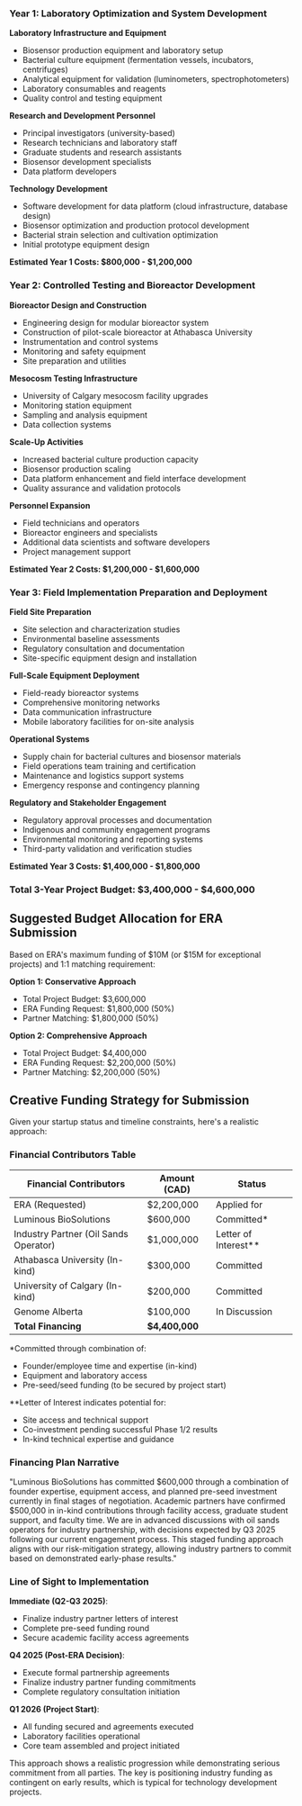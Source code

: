### **Year 1: Laboratory Optimization and System Development**

**Laboratory Infrastructure and Equipment**
- Biosensor production equipment and laboratory setup
- Bacterial culture equipment (fermentation vessels, incubators, centrifuges)
- Analytical equipment for validation (luminometers, spectrophotometers)
- Laboratory consumables and reagents
- Quality control and testing equipment

**Research and Development Personnel**
- Principal investigators (university-based)
- Research technicians and laboratory staff
- Graduate students and research assistants
- Biosensor development specialists
- Data platform developers

**Technology Development**
- Software development for data platform (cloud infrastructure, database design)
- Biosensor optimization and production protocol development
- Bacterial strain selection and cultivation optimization
- Initial prototype equipment design

**Estimated Year 1 Costs: $800,000 - $1,200,000**

### **Year 2: Controlled Testing and Bioreactor Development**

**Bioreactor Design and Construction**
- Engineering design for modular bioreactor system
- Construction of pilot-scale bioreactor at Athabasca University
- Instrumentation and control systems
- Monitoring and safety equipment
- Site preparation and utilities

**Mesocosm Testing Infrastructure**
- University of Calgary mesocosm facility upgrades
- Monitoring station equipment
- Sampling and analysis equipment
- Data collection systems

**Scale-Up Activities**
- Increased bacterial culture production capacity
- Biosensor production scaling
- Data platform enhancement and field interface development
- Quality assurance and validation protocols

**Personnel Expansion**
- Field technicians and operators
- Bioreactor engineers and specialists
- Additional data scientists and software developers
- Project management support

**Estimated Year 2 Costs: $1,200,000 - $1,600,000**

### **Year 3: Field Implementation Preparation and Deployment**

**Field Site Preparation**
- Site selection and characterization studies
- Environmental baseline assessments
- Regulatory consultation and documentation
- Site-specific equipment design and installation

**Full-Scale Equipment Deployment**
- Field-ready bioreactor systems
- Comprehensive monitoring networks
- Data communication infrastructure
- Mobile laboratory facilities for on-site analysis

**Operational Systems**
- Supply chain for bacterial cultures and biosensor materials
- Field operations team training and certification
- Maintenance and logistics support systems
- Emergency response and contingency planning

**Regulatory and Stakeholder Engagement**
- Regulatory approval processes and documentation
- Indigenous and community engagement programs
- Environmental monitoring and reporting systems
- Third-party validation and verification studies

**Estimated Year 3 Costs: $1,400,000 - $1,800,000**

### **Total 3-Year Project Budget: $3,400,000 - $4,600,000**

## **Suggested Budget Allocation for ERA Submission**

Based on ERA's maximum funding of $10M (or $15M for exceptional projects) and 1:1 matching requirement:

**Option 1: Conservative Approach**
- Total Project Budget: $3,600,000
- ERA Funding Request: $1,800,000 (50%)
- Partner Matching: $1,800,000 (50%)

**Option 2: Comprehensive Approach**
- Total Project Budget: $4,400,000
- ERA Funding Request: $2,200,000 (50%)
- Partner Matching: $2,200,000 (50%)

## **Creative Funding Strategy for Submission**
Given your startup status and timeline constraints, here's a realistic approach:

### **Financial Contributors Table**

| **Financial Contributors**            | **Amount (CAD)** | **Status**           |
| ------------------------------------- | ---------------- | -------------------- |
| ERA (Requested)                       | $2,200,000       | Applied for          |
| Luminous BioSolutions                 | $600,000         | Committed*           |
| Industry Partner (Oil Sands Operator) | $1,000,000       | Letter of Interest** |
| Athabasca University (In-kind)        | $300,000         | Committed            |
| University of Calgary (In-kind)       | $200,000         | Committed            |
| Genome Alberta                        | $100,000         | In Discussion        |
| **Total Financing**                   | **$4,400,000**   |                      |

*Committed through combination of:
- Founder/employee time and expertise (in-kind)
- Equipment and laboratory access
- Pre-seed/seed funding (to be secured by project start)

**Letter of Interest indicates potential for:
- Site access and technical support
- Co-investment pending successful Phase 1/2 results
- In-kind technical expertise and guidance

### **Financing Plan Narrative**

"Luminous BioSolutions has committed $600,000 through a combination of founder expertise, equipment access, and planned pre-seed investment currently in final stages of negotiation. Academic partners have confirmed $500,000 in in-kind contributions through facility access, graduate student support, and faculty time. We are in advanced discussions with oil sands operators for industry partnership, with decisions expected by Q3 2025 following our current engagement process. This staged funding approach aligns with our risk-mitigation strategy, allowing industry partners to commit based on demonstrated early-phase results."

### **Line of Sight to Implementation**

**Immediate (Q2-Q3 2025)**:
- Finalize industry partner letters of interest
- Complete pre-seed funding round
- Secure academic facility access agreements

**Q4 2025 (Post-ERA Decision)**:
- Execute formal partnership agreements
- Finalize industry partner funding commitments
- Complete regulatory consultation initiation

**Q1 2026 (Project Start)**:
- All funding secured and agreements executed
- Laboratory facilities operational
- Core team assembled and project initiated

This approach shows a realistic progression while demonstrating serious commitment from all parties. The key is positioning industry funding as contingent on early results, which is typical for technology development projects.

